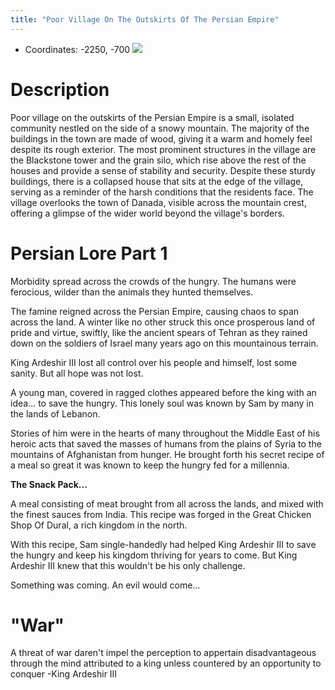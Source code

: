 ```yaml
---
title: "Poor Village On The Outskirts Of The Persian Empire"
---
```

-  Coordinates: -2250, -700
![](BNB-Survival/images/small_village_on_the_outskirts_of_the_persian_empire.png)
# Description
Poor village on the outskirts of the Persian Empire is a small, isolated community nestled on the side of a snowy mountain. The majority of the buildings in the town are made of wood, giving it a warm and homely feel despite its rough exterior. The most prominent structures in the village are the Blackstone tower and the grain silo, which rise above the rest of the houses and provide a sense of stability and security. Despite these sturdy buildings, there is a collapsed house that sits at the edge of the village, serving as a reminder of the harsh conditions that the residents face. The village overlooks the town of Danada, visible across the mountain crest, offering a glimpse of the wider world beyond the village's borders.

# Persian Lore Part 1
Morbidity spread across the crowds of the hungry. The humans were ferocious, wilder than the animals they hunted themselves.

The famine reigned across the Persian Empire, causing chaos to span across the land.
A winter like no other struck this once prosperous land of pride and virtue, swiftly, like the ancient spears of Tehran as they rained down on the soldiers of Israel many years ago on this mountainous terrain.

King Ardeshir III lost all control over his people and himself, lost some sanity. But all hope was not lost.

A young man, covered in ragged clothes appeared before the king with an idea... to save the hungry. This lonely soul was known by Sam by many in the lands of Lebanon.

Stories of him were in the hearts of many throughout the Middle East of his heroic acts that saved the masses of humans from the plains of Syria to the mountains of Afghanistan from hunger.
He brought forth his secret recipe of a meal so great it was known to keep the hungry fed for a millennia.

**The Snack Pack...**

A meal consisting of meat brought from all across the lands, and mixed with the finest sauces from India. This recipe was forged in the Great Chicken Shop Of Dural, a rich kingdom in the north.

With this recipe, Sam single-handedly had helped King Ardeshir III to save the hungry and keep his kingdom thriving for years to come. 
But King Ardeshir III knew that this wouldn't be his only challenge.

Something was coming. An evil would come...

# "War"
A threat of war daren't impel the perception to appertain disadvantageous through the mind attributed to a king unless countered by an opportunity to conquer
-King Ardeshir III
